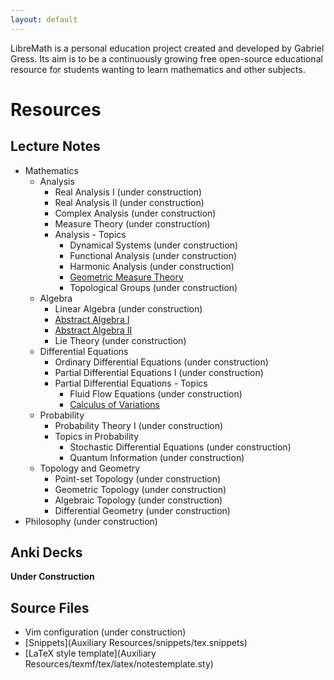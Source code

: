 ```yaml
---
layout: default
---
```


LibreMath is a personal education project created and developed by Gabriel Gress. Its aim is to be a continuously growing free open-source educational resource for students wanting to learn mathematics and other subjects.

# Resources

## Lecture Notes
- Mathematics
  - Analysis
    - Real Analysis I (under construction)
    - Real Analysis II (under construction)
    - Complex Analysis (under construction)
    - Measure Theory (under construction)
    - Analysis - Topics
      - Dynamical Systems (under construction)
      - Functional Analysis (under construction)
      - Harmonic Analysis (under construction)
      - [Geometric Measure Theory](resources/GMT.pdf)
      - Topological Groups (under construction)
  - Algebra
    - Linear Algebra (under construction)
    - [Abstract Algebra I](resources/AlgebraI.pdf)
    - [Abstract Algebra II](resources/AlgebraII.pdf)
    - Lie Theory (under construction)
  - Differential Equations
    - Ordinary Differential Equations (under construction)
    - Partial Differential Equations I (under construction)
    - Partial Differential Equations - Topics
      - Fluid Flow Equations (under construction)
      - [Calculus of Variations](resources/CoV.pdf)
  - Probability
    - Probability Theory I (under construction)
    - Topics in Probability
      - Stochastic Differential Equations (under construction)
      - Quantum Information (under construction)
  - Topology and Geometry
    - Point-set Topology (under construction)
    - Geometric Topology (under construction)
    - Algebraic Topology (under construction)
    - Differential Geometry (under construction)
- Philosophy (under construction)

## Anki Decks

**Under Construction**

## Source Files

- Vim configuration (under construction)
- [Snippets](Auxiliary Resources/snippets/tex.snippets)
- [LaTeX style template](Auxiliary Resources/texmf/tex/latex/notestemplate.sty)
